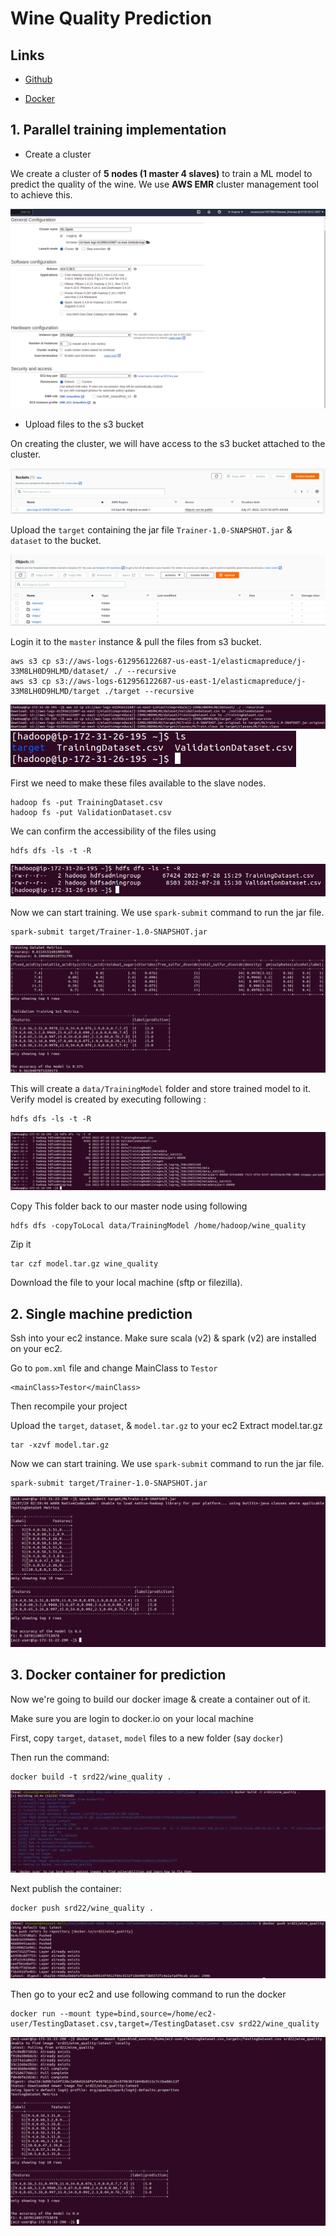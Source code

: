 # Wine Quality Prediction

## Links

* [Github](https://github.com/shaswat-dharaiya/ML-Spark)

* [Docker](https://hub.docker.com/repository/docker/srd22/wine_quality)

## 1. Parallel training implementation
* Create a cluster

We create a cluster of **5 nodes (1 master 4 slaves)** to train a ML model to predict the quality of the wine.
We use **AWS EMR** cluster management tool to achieve this.

![EMR Cluster](images/emr_cluster.png)

* Upload files to the s3 bucket

On creating the cluster, we will have access to the s3 bucket attached to the cluster.

![S3 Bucket](images/bucket.png  )

Upload the `target` containing the jar file `Trainer-1.0-SNAPSHOT.jar` & `dataset` to the bucket.

![Folders](images/folders.png)

Login it to the `master` instance & pull the files from s3 bucket.

```
aws s3 cp s3://aws-logs-612956122687-us-east-1/elasticmapreduce/j-33M8LH0D9HLMD/dataset/ ./ --recursive
aws s3 cp s3://aws-logs-612956122687-us-east-1/elasticmapreduce/j-33M8LH0D9HLMD/target ./target --recursive
```

![S3_CP](images/s3_cp.png)
![S3_LS](images/cp_ls.png)

First we need to make these files available to the slave nodes.
```
hadoop fs -put TrainingDataset.csv
hadoop fs -put ValidationDataset.csv
```

We can confirm the accessibility of the files using
```
hdfs dfs -ls -t -R
```
![confirm_files](images/confirm_files.png)

Now we can start training. We use `spark-submit` command to run the jar file.
```
spark-submit target/Trainer-1.0-SNAPSHOT.jar
```

![performance](images/performance.png)

This will create a `data/TrainingModel` folder and store trained model to it.
Verify model is created by executing following :
```
hdfs dfs -ls -t -R
```
![confirm_files1](images/confirm_files1.png)

Copy This folder back to our master node using following
```
hdfs dfs -copyToLocal data/TrainingModel /home/hadoop/wine_quality
```

Zip it

```
tar czf model.tar.gz wine_quality
```

Download the file to your local machine (sftp or filezilla).

## 2. Single machine prediction

Ssh into your ec2 instance.
Make sure scala (v2) & spark (v2) are installed on your ec2. 

Go to `pom.xml` file and change MainClass to `Testor`
```
<mainClass>Testor</mainClass>
```

Then recompile your project

Upload the `target`, `dataset`, & `model.tar.gz` to your ec2
Extract model.tar.gz
```
tar -xzvf model.tar.gz
```

Now we can start training. We use `spark-submit` command to run the jar file.
```
spark-submit target/Trainer-1.0-SNAPSHOT.jar
```

![model_ec2](images/test_on_ec2%20.png)

## 3. Docker container for prediction

Now we're going to build our docker image & create a container out of it.

Make sure you are login to docker.io on your local machine

First, copy `target`, `dataset`, `model` files to a new folder (say `docker`)

Then run the command:
```
docker build -t srd22/wine_quality .
```
![docker_build](images/docker_build.png)

Next publish the container:
```
docker push srd22/wine_quality .
```
![docker_push](images/docker_push.png)

Then go to your ec2 and use following command to run the docker
```
docker run --mount type=bind,source=/home/ec2-user/TestingDataset.csv,target=/TestingDataset.csv srd22/wine_quality
```
![docker_ec2](images/docker_ec2.png)